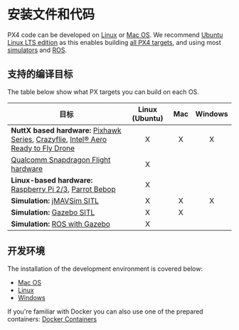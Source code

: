# 安装文件和代码

PX4 code can be developed on [Linux](../setup/dev_env_linux.md) or [Mac OS](../setup/dev_env_mac.md). We recommend [Ubuntu Linux LTS edition](https://wiki.ubuntu.com/LTS) as this enables building [all PX4 targets](#supported-targets), and using most [simulators](../simulation/README.md) and [ROS](../ros/README.md).

## 支持的编译目标

The table below show what PX targets you can build on each OS.

| 目标                                                                                                                                                                                                                                                                          | Linux (Ubuntu) | Mac | Windows |
| --------------------------------------------------------------------------------------------------------------------------------------------------------------------------------------------------------------------------------------------------------------------------- |:--------------:|:---:|:-------:|
| **NuttX based hardware:** [Pixhawk Series](https://docs.px4.io/en/flight_controller/pixhawk_series.html), [Crazyflie](https://docs.px4.io/en/flight_controller/crazyflie2.html), [Intel® Aero Ready to Fly Drone](https://docs.px4.io/en/flight_controller/intel_aero.html) |       X        |  X  |    X    |
| [Qualcomm Snapdragon Flight hardware](https://docs.px4.io/en/flight_controller/snapdragon_flight.html)                                                                                                                                                                      |       X        |     |         |
| **Linux-based hardware:** [Raspberry Pi 2/3](https://docs.px4.io/en/flight_controller/raspberry_pi_navio2.html), [Parrot Bebop](https://docs.px4.io/en/flight_controller/bebop.html)                                                                                        |       X        |     |         |
| **Simulation:** [jMAVSim SITL](../simulation/jmavsim.md)                                                                                                                                                                                                                    |       X        |  X  |    X    |
| **Simulation:** [Gazebo SITL](../simulation/gazebo.md)                                                                                                                                                                                                                      |       X        |  X  |         |
| **Simulation:** [ROS with Gazebo](../simulation/ros_interface.md)                                                                                                                                                                                                           |       X        |     |         |

## 开发环境

The installation of the development environment is covered below:

- [Mac OS](../setup/dev_env_mac.md)
- [Linux](../setup/dev_env_linux.md)
- [Windows](../setup/dev_env_windows.md)

If you're familiar with Docker you can also use one of the prepared containers: [Docker Containers](../test_and_ci/docker.md)